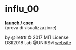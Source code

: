 # influ_00

**[launch / open](http://dsii-2018-unirsm.github.io/iretrtr/influ/influ_00)**<br>
(prova di visualizzazione)

by @iretrtr © 2017 MIT License  
DSII2018 Lab @UNIRSM [website](http://dsii-2018-unirsm.github.io)
